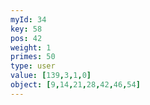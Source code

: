 ```yaml
---
myId: 34
key: 58
pos: 42
weight: 1
primes: 50
type: user
value: [139,3,1,0]
object: [9,14,21,28,42,46,54]
---
```

